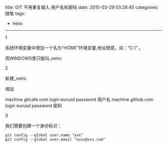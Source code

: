 title: GIT 不用重复输入 用户名和密码
date: 2010-03-29 03:26:45
categories: 随笔
tags: 
- hexo
---
1

系统环境变量中增加一个名为“HOME”环境变量,地址随意，如：“C:\” 。

而WINDOWS里只能叫_netrc

2

新建_netrc

填加

machine gitcafe.com login eurusd password 用户名
machine github.com login eurusd password 密码

3

我们需要创建一个身份标识：
```
git config --global user.name "xxx"  
git config --global user.email "xxxx@xxx.com" 
```
